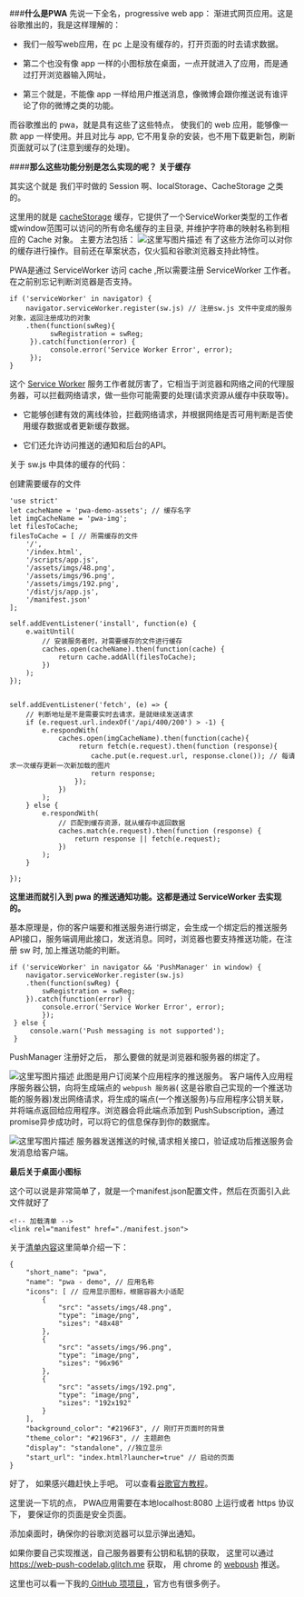 ###**什么是PWA** 
先说一下全名，progressive web app： 渐进式网页应用。这是谷歌推出的，我是这样理解的：

- 我们一般写web应用，在 pc 上是没有缓存的，打开页面的时去请求数据。

-  第二个也没有像 app 一样的小图标放在桌面，一点开就进入了应用，而是通过打开浏览器输入网址， 

- 第三个就是，不能像 app 一样给用户推送消息，像微博会跟你推送说有谁评论了你的微博之类的功能。 

而谷歌推出的 pwa，就是具有这些了这些特点， 使我们的 web 应用，能够像一款 app 一样使用。并且对比与 app, 它不用复杂的安装，也不用下载更新包，刷新页面就可以了(注意到缓存的处理)。

####**那么这些功能分别是怎么实现的呢？** 
**关于缓存**

其实这个就是 我们平时做的 Session 啊、localStorage、CacheStorage 之类的。

这里用的就是 [cacheStorage](https://developer.mozilla.org/zh-CN/docs/Web/API/CacheStorage) 缓存，它提供了一个ServiceWorker类型的工作者或window范围可以访问的所有命名缓存的主目录, 并维护字符串的映射名称到相应的 Cache 对象。
主要方法包括： 
![这里写图片描述](https://img-blog.csdn.net/20171112212302073?watermark/2/text/aHR0cDovL2Jsb2cuY3Nkbi5uZXQvZGFkYWRlZ2FuaHVv/font/5a6L5L2T/fontsize/400/fill/I0JBQkFCMA==/dissolve/70/gravity/SouthEast)
有了这些方法你可以对你的缓存进行操作。目前还在草案状态，仅火狐和谷歌浏览器支持此特性。

PWA是通过 ServiceWorker 访问 cache ,所以需要注册 ServiceWorker 工作者。在之前别忘记判断浏览器是否支持。

```
if ('serviceWorker' in navigator) {
	navigator.serviceWorker.register(sw.js) // 注册sw.js 文件中变成的服务对象，返回注册成功的对象
	.then(function(swReg){
          swRegistration = swReg;
     }).catch(function(error) {
          console.error('Service Worker Error', error);
     });
}
```
这个 [Service Worker](https://developer.mozilla.org/en-US/docs/Web/API/Service_Worker_API) 服务工作者就厉害了，它相当于浏览器和网络之间的代理服务器，可以拦截网络请求，做一些你可能需要的处理(请求资源从缓存中获取等)。

-  它能够创建有效的离线体验，拦截网络请求，并根据网络是否可用判断是否使用缓存数据或者更新缓存数据。

-  它们还允许访问推送的通知和后台的API。

关于 sw.js 中具体的缓存的代码：

创建需要缓存的文件

```
'use strict'
let cacheName = 'pwa-demo-assets'; // 缓存名字
let imgCacheName = 'pwa-img';
let filesToCache;
filesToCache = [ // 所需缓存的文件
    '/',
    '/index.html',
    '/scripts/app.js',
    '/assets/imgs/48.png',
    '/assets/imgs/96.png',
    '/assets/imgs/192.png',
    '/dist/js/app.js',
    '/manifest.json'
];

self.addEventListener('install', function(e) {
    e.waitUntil(
	    // 安装服务者时，对需要缓存的文件进行缓存
        caches.open(cacheName).then(function(cache) {
            return cache.addAll(filesToCache);
        })
    );
});


self.addEventListener('fetch', (e) => {
    // 判断地址是不是需要实时去请求，是就继续发送请求
    if (e.request.url.indexOf('/api/400/200') > -1) {
        e.respondWith(
            caches.open(imgCacheName).then(function(cache){
                 return fetch(e.request).then(function (response){
                    cache.put(e.request.url, response.clone()); // 每请求一次缓存更新一次新加载的图片
                    return response;
                });
            })
        );
    } else {
        e.respondWith(
	        // 匹配到缓存资源，就从缓存中返回数据
            caches.match(e.request).then(function (response) {
                return response || fetch(e.request);
            })
        );
    }

});
```

**这里进而就引入到 pwa 的推送通知功能。这都是通过 ServiceWorker 去实现的。**

基本原理是，你的客户端要和推送服务进行绑定，会生成一个绑定后的推送服务API接口，服务端调用此接口，发送消息。同时，浏览器也要支持推送功能，在注册 sw 时, 加上推送功能的判断。

```
if ('serviceWorker' in navigator && 'PushManager' in window) {
	navigator.serviceWorker.register(sw.js)
	.then(function(swReg) {
        swRegistration = swReg;
    }).catch(function(error) {
        console.error('Service Worker Error', error);
        });
 } else {
     console.warn('Push messaging is not supported');
 }
```
PushManager 注册好之后， 那么要做的就是浏览器和服务器的绑定了。

![这里写图片描述](https://img-blog.csdn.net/20171112203347222?watermark/2/text/aHR0cDovL2Jsb2cuY3Nkbi5uZXQvZGFkYWRlZ2FuaHVv/font/5a6L5L2T/fontsize/400/fill/I0JBQkFCMA==/dissolve/70/gravity/SouthEast)
此图是用户订阅某个应用程序的推送服务。
客户端传入应用程序服务器公钥，向将生成端点的 `webpush 服务器`( 这是谷歌自己实现的一个推送功能的服务器)发出网络请求，将生成的端点(一个推送服务)与应用程序公钥关联，并将端点返回给应用程序。浏览器会将此端点添加到 PushSubscription，通过 promise异步成功时，可以将它的信息保存到你的数据库。

![这里写图片描述](https://img-blog.csdn.net/20171112203753820?watermark/2/text/aHR0cDovL2Jsb2cuY3Nkbi5uZXQvZGFkYWRlZ2FuaHVv/font/5a6L5L2T/fontsize/400/fill/I0JBQkFCMA==/dissolve/70/gravity/SouthEast)
服务器发送推送的时候,请求相关接口，验证成功后推送服务会发消息给客户端。

**最后关于桌面小图标**

这个可以说是非常简单了，就是一个manifest.json配置文件，然后在页面引入此文件就好了

```
<!-- 加载清单 -->
<link rel="manifest" href="./manifest.json">
```
关于[清单内容](https://developers.google.com/web/fundamentals/web-app-manifest/)这里简单介绍一下：

```
{
    "short_name": "pwa",
    "name": "pwa - demo", // 应用名称
    "icons": [ // 应用显示图标，根据容器大小适配
        {
            "src": "assets/imgs/48.png",
            "type": "image/png",
            "sizes": "48x48"
        },
        {
            "src": "assets/imgs/96.png",
            "type": "image/png",
            "sizes": "96x96"
        },
        {
            "src": "assets/imgs/192.png",
            "type": "image/png",
            "sizes": "192x192"
        }
    ],
    "background_color": "#2196F3", // 刚打开页面时的背景
    "theme_color": "#2196F3", // 主题颜色
    "display": "standalone", //独立显示
    "start_url": "index.html?launcher=true" // 启动的页面
}
```
好了， 如果感兴趣赶快上手吧。
可以查看[谷歌官方教程](https://developers.google.com/web/progressive-web-apps/)。

这里说一下坑的点，	PWA应用需要在本地localhost:8080 上运行或者 https 协议下， 要保证你的页面是安全页面。

添加桌面时，确保你的谷歌浏览器可以显示弹出通知。

如果你要自己实现推送，自己服务器要有公钥和私钥的获取， 这里可以通过 https://web-push-codelab.glitch.me 获取， 用 chrome 的 [webpush](https://github.com/zaru/webpush) 推送。

这里也可以看一下我的[ GitHub 项项目 ](https://github.com/cleverboy32/chorme-PwaDemo)，官方也有很多例子。
